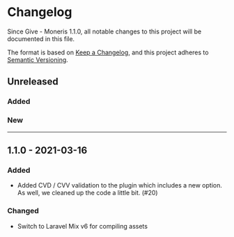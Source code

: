 # Changelog

Since Give - Moneris 1.1.0, all notable changes to this project will be documented in this file.

The format is based on [Keep a Changelog](https://keepachangelog.com/en/1.0.0/),
and this project adheres to [Semantic Versioning](https://semver.org/spec/v2.0.0.html).

## Unreleased

### Added

### New

---

## 1.1.0 - 2021-03-16

### Added

-	Added CVD / CVV validation to the plugin which includes a new option. As well, we cleaned up the code a little bit. (#20)

### Changed

-	Switch to Laravel Mix v6 for compiling assets
